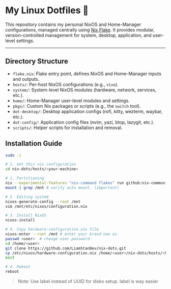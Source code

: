 # My Linux Dotfiles 👑

This repository contains my personal NixOS and Home-Manager configurations, managed centrally using [Nix Flake](https://nixos.wiki/wiki/Flakes). It provides modular, version-controlled management for system, desktop, application, and user-level settings.

---

## Directory Structure

- `flake.nix`: Flake entry point, defines NixOS and Home-Manager inputs and outputs.
- `hosts/`: Per-host NixOS configurations (e.g., `vivo`).
- `system/`: System-level NixOS modules (hardware, network, services, etc.).
- `home/`: Home-Manager user-level modules and settings.
- `pkgs/`: Custom Nix packages or scripts (e.g., the `switch` tool).
- `dot-desktop/`: Desktop application configs (rofi, kitty, wezterm, waybar, etc.).
- `dot-config/`: Application config files (nvim, yazi, btop, lazygit, etc.).
- `scripts/`: Helper scripts for installation and removal.



## Installation Guide

```bash
sudo -i

# 1. Get this nix configuration
cd nix-dots/hosts/<your-machine>

# 1. Partitioning
nix --experimental-features "nix-command flakes" run github:nix-community/disko/latest -- --mode destroy,format,mount ./disko.nix --yes-wipe-all-disks
mount | grep /mnt # verify auto mount. (important)

# 2. Editing system
nixos-generate-config --root /mnt
vim /mnt/etc/nixos/configuration.nix

# 3. Install NixOS
nixos-install

# 4. Copy hardware-configuration.nix file
nixos-enter --root /mnt # enter your brand-new os
passwd <user>  # change user password
cd /home/<user>
git clone https://github.com/LiamStanDev/nix-dots.git
cp /etc/nixos/hardware-configuration.nix /home/<user>/nix-dots/hosts/<host>
exit 

# 4. Reboot
reboot
```

> Note: Use label instead of UUID for disko setup. label is way easier

